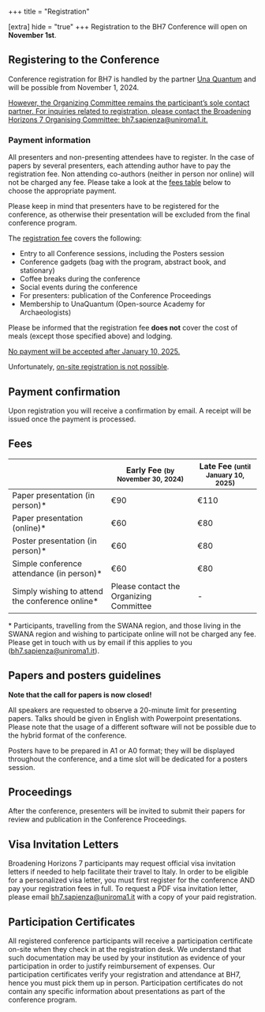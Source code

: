 +++
title = "Registration"

[extra]
hide = "true"
+++
Registration to the BH7 Conference will open on **November 1st**.

## Registering to the Conference

Conference registration for BH7 is handled by the partner [Una Quantum](https://www.unaquantum.com/) and will be possible from November 1, 2024. 

<u> However, the Organizing Committee remains the participant’s sole contact partner. For inquiries related to registration, please contact the Broadening Horizons 7 Organising Committee: [bh7.sapienza@uniroma1.it](mailto:bh7.sapienza@uniroma1.it). </u>

### Payment information

All presenters and non-presenting attendees have to register. In the case of papers by several presenters, each attending author have to pay the registration fee. Non attending co-authors (neither in person nor online) will not be charged any fee. Please take a look at the [fees table](/registration#fees) below to choose the appropriate payment.

Please keep in mind that presenters have to be registered for the conference, as otherwise their presentation will be excluded from the final conference program.

The [registration fee](/registration#fees) covers the following:

* Entry to all Conference sessions, including the Posters session
* Conference gadgets (bag with the program, abstract book, and stationary)
* Coffee breaks during the conference
* Social events during the conference
* For presenters: publication of the Conference Proceedings
* Membership to UnaQuantum (Open-source Academy for Archaeologists)

Please be informed that the registration fee **does not** cover the cost of meals (except those specified above) and lodging.

<u> No payment will be accepted after January 10, 2025. </u>

Unfortunately, <u>on-site registration is not possible</u>.

## Payment confirmation

Upon registration you will receive a confirmation by email. A receipt will be issued once the payment is processed.

## Fees

|                                                 | Early Fee <small>(by November 30, 2024)</small> | Late Fee <small>(until January 10, 2025)</small> |
| ----------------------------------------------- | ----------------------------------------------- | ------------------------------------------------ |
| Paper presentation (in person)*                 | €90                                             | €110                                             |
| Paper presentation (online)*                    | €60                                             | €80                                              |
| Poster presentation (in person)*                | €60                                             | €80                                              |
| Simple conference attendance (in person)*       | €60                                             | €80                                              |
| Simply wishing to attend the conference online* | Please contact the Organizing Committee         | \-                                               |

\* Participants, travelling from the SWANA region, and those living in the SWANA region and wishing to participate online will not be charged any fee. Please get in touch with us by email if this applies to you ([bh7.sapienza@uniroma1.it](mailto:bh7.sapienza@uniroma1.it)).

## Papers and posters guidelines

**Note that the call for papers is now closed!**

All speakers are requested to observe a 20-minute limit for presenting papers. Talks should be given in English with Powerpoint presentations. Please note that the usage of a different software will not be possible due to the hybrid format of the conference.

Posters have to be prepared in A1 or A0 format; they will be displayed throughout the conference, and a time slot will be dedicated for a posters session.

## Proceedings

After the conference, presenters will be invited to submit their papers for review and publication in the Conference Proceedings.

## Visa Invitation Letters

Broadening Horizons 7 participants may request official visa invitation letters if needed to help facilitate their travel to Italy. In order to be eligible for a personalized visa letter, you must first register for the conference AND pay your registration fees in full. To request a PDF visa invitation letter, please email [bh7.sapienza@uniroma1.it](mailto:bh7.sapienza@uniroma1.it) with a copy of your paid registration.

## Participation Certificates

All registered conference participants will receive a participation certificate on-site when they check in at the registration desk. We understand that such documentation may be used by your institution as evidence of your participation in order to justify reimbursement of expenses. Our participation certificates verify your registration and attendance at BH7, hence you must pick them up in person. Participation certificates do not contain any specific information about presentations as part of the conference program.
